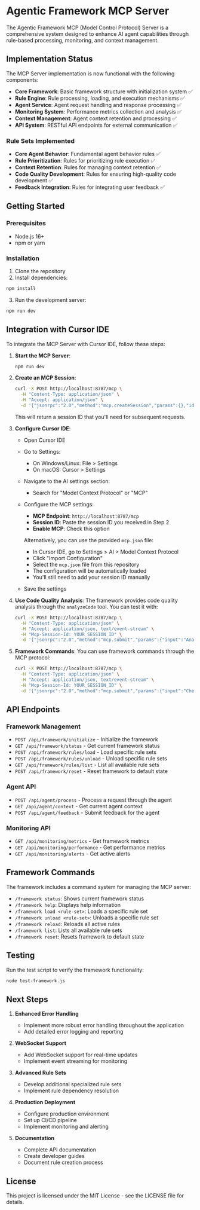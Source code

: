 # Agentic Framework MCP Server

The Agentic Framework MCP (Model Control Protocol) Server is a comprehensive system designed to enhance AI agent capabilities through rule-based processing, monitoring, and context management.

## Implementation Status

The MCP Server implementation is now functional with the following components:

- **Core Framework**: Basic framework structure with initialization system ✅
- **Rule Engine**: Rule processing, loading, and execution mechanisms ✅
- **Agent Service**: Agent request handling and response processing ✅
- **Monitoring System**: Performance metrics collection and analysis ✅
- **Context Management**: Agent context retention and processing ✅
- **API System**: RESTful API endpoints for external communication ✅

### Rule Sets Implemented

- **Core Agent Behavior**: Fundamental agent behavior rules ✅
- **Rule Prioritization**: Rules for prioritizing rule execution ✅
- **Context Retention**: Rules for managing context retention ✅
- **Code Quality Development**: Rules for ensuring high-quality code development ✅
- **Feedback Integration**: Rules for integrating user feedback ✅

## Getting Started

### Prerequisites

- Node.js 16+
- npm or yarn

### Installation

1. Clone the repository
2. Install dependencies:

```bash
npm install
```

3. Run the development server:

```bash
npm run dev
```

## Integration with Cursor IDE

To integrate the MCP Server with Cursor IDE, follow these steps:

1. **Start the MCP Server**:
   ```bash
   npm run dev
   ```

2. **Create an MCP Session**:
   ```bash
   curl -X POST http://localhost:8787/mcp \
     -H "Content-Type: application/json" \
     -H "Accept: application/json" \
     -d '{"jsonrpc":"2.0","method":"mcp.createSession","params":{},"id":1}'
   ```
   This will return a session ID that you'll need for subsequent requests.

3. **Configure Cursor IDE**:
   - Open Cursor IDE
   - Go to Settings:
     - On Windows/Linux: File > Settings
     - On macOS: Cursor > Settings
   - Navigate to the AI settings section:
     - Search for "Model Context Protocol" or "MCP"
   - Configure the MCP settings:
     - **MCP Endpoint**: `http://localhost:8787/mcp`
     - **Session ID**: Paste the session ID you received in Step 2
     - **Enable MCP**: Check this option

     Alternatively, you can use the provided `mcp.json` file:
     - In Cursor IDE, go to Settings > AI > Model Context Protocol
     - Click "Import Configuration"
     - Select the `mcp.json` file from this repository
     - The configuration will be automatically loaded
     - You'll still need to add your session ID manually
   - Save the settings

4. **Use Code Quality Analysis**:
   The framework provides code quality analysis through the `analyzeCode` tool. You can test it with:
   ```bash
   curl -X POST http://localhost:8787/mcp \
     -H "Content-Type: application/json" \
     -H "Accept: application/json, text/event-stream" \
     -H "Mcp-Session-Id: YOUR_SESSION_ID" \
     -d '{"jsonrpc":"2.0","method":"mcp.submit","params":{"input":"Analyze this code","tools":[{"name":"analyzeCode","input":{"code":"function add(a, b) { return a+b; }","language":"javascript"}}]},"id":2}'
   ```

5. **Framework Commands**:
   You can use framework commands through the MCP protocol:
   ```bash
   curl -X POST http://localhost:8787/mcp \
     -H "Content-Type: application/json" \
     -H "Accept: application/json, text/event-stream" \
     -H "Mcp-Session-Id: YOUR_SESSION_ID" \
     -d '{"jsonrpc":"2.0","method":"mcp.submit","params":{"input":"Check framework status","tools":[{"name":"framework","input":{"command":"status","args":[]}}]},"id":3}'
   ```

## API Endpoints

### Framework Management

- `POST /api/framework/initialize` - Initialize the framework
- `GET /api/framework/status` - Get current framework status
- `POST /api/framework/rules/load` - Load specific rule sets
- `POST /api/framework/rules/unload` - Unload specific rule sets
- `GET /api/framework/rules/list` - List all available rule sets
- `POST /api/framework/reset` - Reset framework to default state

### Agent API

- `POST /api/agent/process` - Process a request through the agent
- `GET /api/agent/context` - Get current agent context
- `POST /api/agent/feedback` - Submit feedback for the agent

### Monitoring API

- `GET /api/monitoring/metrics` - Get framework metrics
- `GET /api/monitoring/performance` - Get performance metrics
- `GET /api/monitoring/alerts` - Get active alerts

## Framework Commands

The framework includes a command system for managing the MCP server:

- `/framework status`: Shows current framework status
- `/framework help`: Displays help information
- `/framework load <rule-set>`: Loads a specific rule set
- `/framework unload <rule-set>`: Unloads a specific rule set
- `/framework reload`: Reloads all active rules
- `/framework list`: Lists all available rule sets
- `/framework reset`: Resets framework to default state

## Testing

Run the test script to verify the framework functionality:

```bash
node test-framework.js
```

## Next Steps

1. **Enhanced Error Handling**
   - Implement more robust error handling throughout the application
   - Add detailed error logging and reporting

2. **WebSocket Support**
   - Add WebSocket support for real-time updates
   - Implement event streaming for monitoring

3. **Advanced Rule Sets**
   - Develop additional specialized rule sets
   - Implement rule dependency resolution

4. **Production Deployment**
   - Configure production environment
   - Set up CI/CD pipeline
   - Implement monitoring and alerting

5. **Documentation**
   - Complete API documentation
   - Create developer guides
   - Document rule creation process

## License

This project is licensed under the MIT License - see the LICENSE file for details.
